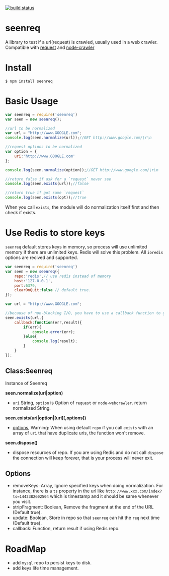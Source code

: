 [![build status](https://secure.travis-ci.org/mike442144/seenreq.png)](https://travis-ci.org/mike442144/seenreq)
# seenreq
A library to test if a url(request) is crawled, usually used in a web crawler. Compatible with [request](https://github.com/request/request) and [node-crawler](https://github.com/bda-research/node-crawler)

# Install

    $ npm install seenreq

# Basic Usage

```javascript
var seenreq = require('seenreq')
var seen = new seenreq();

//url to be normalized
var url = "http://www.GOOGLE.com";
console.log(seen.normalize(url));//GET http://www.google.com/\r\n

//request options to be normalized
var option = {
    uri:'http://www.GOOGLE.com'
};

console.log(seen.normalize(option));//GET http://www.google.com/\r\n

//return false if ask for a `request` never see
console.log(seen.exists(url));//false

//return true if got same `request`
console.log(seen.exists(opt));//true
```
When you call `exists`, the module will do normalization itself first and then check if exists.

# Use Redis to store keys
`seenreq` default stores keys in memory, so process will use unlimited memory if there are unlimited keys. Redis will solve this problem. All `ioredis` options are recived and supported.

```javascript
var seenreq = require('seenreq')
var seen = new seenreq({
    repo:'redis',// use redis instead of memory
    host:'127.0.0.1',
    port:6379,
    clearOnQuit:false // default true.
});

var url = "http://www.GOOGLE.com";

//because of non-blocking I/O, you have to use a callback function to get result
seen.exists(url,{
    callback:function(err,result){
        if(err){
            console.error(err);
        }else{
            console.log(result);
        }
    }
});

```
Class:Seenreq
-------------

Instance of Seenreq

__seen.normalize(uri|option)__
 * `uri` String, `option` is Option of `request` or `node-webcrawler`. return normalized String.

__seen.exists(uri|option|[uri][,options])__
 * [options](#options), Warning: When using default `repo` if you call `exists` with an array of `uri` that have duplicate uris, the function won't remove.

__seen.dispose()__
 * dispose resources of repo. If you are using Redis and do not call `dispose` the connection will keep forever, that is your process will never exit.

Options
-----------------
 * removeKeys: Array, Ignore specified keys when doing normalization. For instance, there is a `ts` property in the url like `http://www.xxx.com/index?ts=1442382602504` which is timestamp and it should be same whenever you visit.
 * stripFragment: Boolean, Remove the fragment at the end of the URL (Default true).
 * update: Boolean, Store in repo so that `seenreq` can hit the `req` next time (Default true).
 * callback: Function, return result if using Redis repo.

# RoadMap
 * add `mysql` repo to persist keys to disk.
 * add keys life time management.
